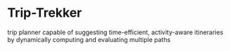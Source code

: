 # Trip-Trekker
trip planner capable of suggesting time-efficient, activity-aware itineraries by dynamically computing and evaluating multiple paths
